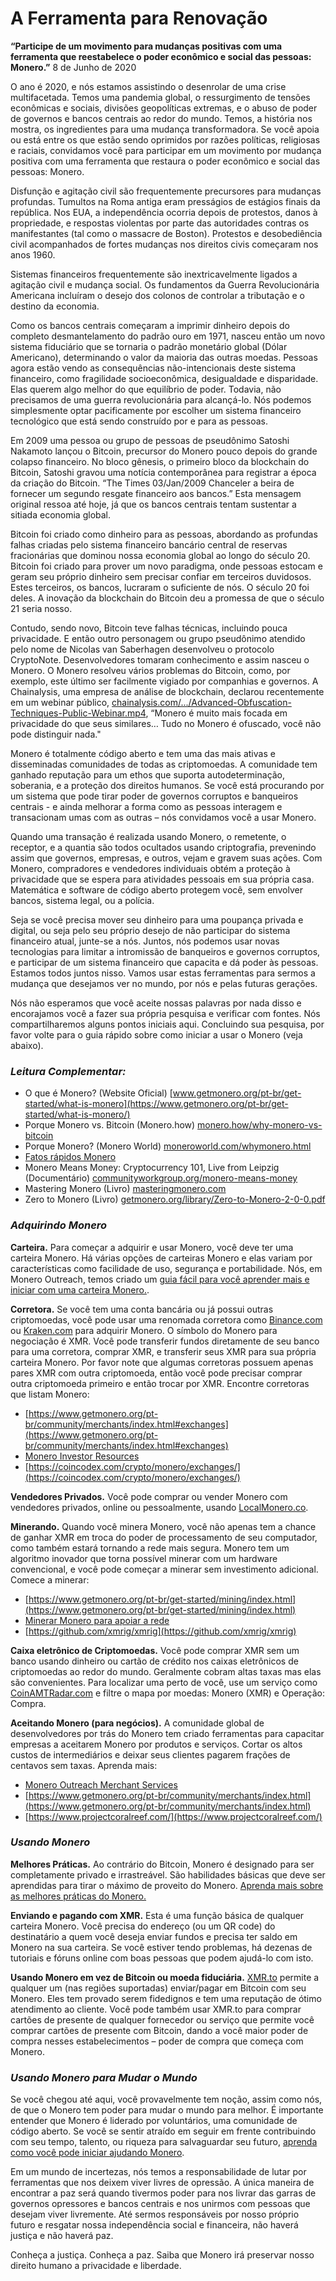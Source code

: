 # A Ferramenta para Renovação
**“Participe de um movimento para mudanças positivas com uma ferramenta que reestabelece o poder econômico e social das pessoas: Monero.”**
8 de Junho de 2020

O ano é 2020, e nós estamos assistindo o desenrolar de uma crise multifacetada. Temos uma pandemia global, o ressurgimento de tensões econômicas e sociais, divisões geopolíticas extremas, e o abuso de poder de governos e bancos centrais ao redor do mundo. Temos, a história nos mostra, os ingredientes para uma mudança transformadora. Se você apoia ou está entre os que estão sendo oprimidos por razões políticas, religiosas e raciais, convidamos você para participar em um movimento por mudança positiva com uma ferramenta que restaura o poder econômico e social das pessoas: Monero.

Disfunção e agitação civil são frequentemente precursores para mudanças profundas. Tumultos na Roma antiga eram presságios de estágios finais da república. Nos EUA, a independência ocorria depois de protestos, danos à propriedade, e respostas violentas por parte das autoridades contras os manifestantes (tal como o massacre de Boston). Protestos e desobediência civil  acompanhados de fortes mudanças nos direitos civis começaram nos anos 1960.

Sistemas financeiros frequentemente são inextricavelmente ligados a agitação civil e mudança social. Os fundamentos da Guerra Revolucionária Americana incluíram o desejo dos colonos de controlar a tributação e o destino da economia.

Como os bancos centrais começaram a imprimir dinheiro depois do completo desmantelamento do padrão ouro em 1971, nasceu então um novo sistema fiduciário que se tornaria o padrão monetário global (Dólar Americano), determinando o valor da maioria das outras moedas. Pessoas agora estão vendo as consequências não-intencionais deste sistema financeiro, como fragilidade socioeconômica, desigualdade e disparidade. Elas querem algo melhor do que equilíbrio de poder. Todavia, não precisamos de uma guerra revolucionária para alcançá-lo. Nós podemos simplesmente optar pacificamente por escolher um sistema financeiro tecnológico que está sendo construído por e para as pessoas.

Em 2009 uma pessoa ou grupo de pessoas de pseudônimo Satoshi Nakamoto lançou o Bitcoin, precursor do Monero pouco depois do grande colapso financeiro. No bloco gênesis, o primeiro bloco da blockchain do Bitcoin, Satoshi gravou uma notícia contemporânea para registrar a época da criação do Bitcoin. “The Times 03/Jan/2009 Chanceler a beira de fornecer um segundo resgate financeiro aos bancos.” Esta mensagem original ressoa até hoje, já que os bancos centrais tentam sustentar a sitiada economia global.

Bitcoin foi criado como dinheiro para as pessoas, abordando as profundas falhas criadas pelo sistema financeiro bancário central de reservas fracionárias que dominou nossa economia global ao longo do século 20. Bitcoin foi criado para prover um novo paradigma, onde pessoas estocam e geram seu próprio dinheiro sem precisar confiar em terceiros duvidosos. Estes terceiros, os bancos, lucraram o suficiente de nós. O século 20 foi deles. A inovação da blockchain do Bitcoin deu a promessa de que o século 21 seria nosso.

Contudo, sendo novo, Bitcoin teve falhas técnicas, incluindo pouca privacidade. E então outro personagem ou grupo pseudônimo atendido pelo nome de Nicolas van Saberhagen desenvolveu o protocolo CryptoNote. Desenvolvedores tomaram conhecimento e assim nasceu o Monero. O Monero resolveu vários problemas do Bitcoin, como, por exemplo, este último ser facilmente vigiado por companhias e governos. A Chainalysis, uma empresa de análise de blockchain, declarou recentemente em um webinar público, [chainalysis.com/.../Advanced-Obfuscation-Techniques-Public-Webinar.mp4](https://go.chainalysis.com/rs/503-FAP-074/images/Advanced-Obfuscation-Techniques-Public-Webinar.mp4), “Monero é muito mais focada em privacidade do que seus similares… Tudo no Monero é ofuscado, você não pode distinguir nada."

Monero é totalmente código aberto e tem uma das mais ativas e disseminadas comunidades de todas as criptomoedas. A comunidade tem ganhado reputação para um ethos que suporta autodeterminação, soberania, e a proteção dos direitos humanos. Se você está procurando por um sistema que pode tirar poder de governos corruptos e banqueiros centrais - e ainda melhorar a forma como as pessoas interagem e transacionam umas com as outras – nós convidamos você a usar Monero.

Quando uma transação é realizada usando Monero, o remetente, o receptor, e a quantia são todos ocultados usando criptografia, prevenindo assim que governos, empresas, e outros, vejam e gravem suas ações. Com Monero, compradores e vendedores individuais obtém a proteção à privacidade que se espera para atividades pessoais em sua própria casa. Matemática e software de código aberto protegem você, sem envolver bancos, sistema legal, ou a polícia. 

Seja se você precisa mover seu dinheiro para uma poupança privada e digital, ou seja pelo seu próprio desejo de não participar do sistema financeiro atual, junte-se a nós. Juntos, nós podemos usar novas tecnologias para limitar a intromissão de banqueiros e governos corruptos, e participar de um sistema financeiro que capacita e dá poder às pessoas. Estamos todos juntos nisso. Vamos usar estas ferramentas para sermos a mudança que desejamos ver no mundo, por nós e pelas futuras gerações.

Nós não esperamos que você aceite nossas palavras por nada disso e encorajamos você a fazer sua própria pesquisa e verificar com fontes. Nós compartilharemos alguns pontos iniciais aqui. Concluindo sua pesquisa, por favor volte para o guia rápido sobre como iniciar a usar o Monero (veja abaixo).

### _Leitura Complementar:_

- O que é Monero? (Website Oficial) [www.getmonero.org/pt-br/get-started/what-is-monero](https://www.getmonero.org/pt-br/get-started/what-is-monero/)
- Porque Monero vs. Bitcoin (Monero.how) [monero.how/why-monero-vs-bitcoin](https://www.monero.how/why-monero-vs-bitcoin)
- Porque Monero? (Monero World) [moneroworld.com/whymonero.html](https://moneroworld.com/whymonero.html)
- [Fatos rápidos Monero](https://www.monerooutreach.org/fatos-rapidos-monero.html)
- Monero Means Money: Cryptocurrency 101, Live from Leipzig (Documentário) [communityworkgroup.org/monero-means-money](https://www.communityworkgroup.org/monero-means-money)
- Mastering Monero (Livro) [masteringmonero.com](https://masteringmonero.com/)
- Zero to Monero (Livro) [getmonero.org/library/Zero-to-Monero-2-0-0.pdf](https://www.getmonero.org/library/Zero-to-Monero-2-0-0.pdf)

### _Adquirindo Monero_

**Carteira.** Para começar a adquirir e usar Monero, você deve ter uma carteira Monero. Há várias opções de carteiras Monero e elas variam por características como facilidade de uso, segurança e portabilidade. Nós, em Monero Outreach, temos criado um [guia fácil para você aprender mais e iniciar com uma carteira Monero.](https://www.monerooutreach.org/stories/monero_wallet_quickstart.html).

**Corretora.** Se você tem uma conta bancária ou já possui outras criptomoedas, você pode usar uma renomada corretora como [Binance.com](https://www.binance.com/) ou [Kraken.com](https://www.kraken.com/)  para adquirir Monero. O símbolo do Monero para negociação é XMR. Você pode transferir fundos diretamente de seu banco para uma corretora, comprar XMR, e transferir seus XMR para sua própria carteira Monero. Por favor note que algumas corretoras possuem apenas pares XMR com outra criptomoeda, então você pode precisar comprar outra criptomoeda primeiro e então trocar por XMR.  Encontre corretoras que listam Monero: 

- [https://www.getmonero.org/pt-br/community/merchants/index.html#exchanges](https://www.getmonero.org/pt-br/community/merchants/index.html#exchanges)
- [Monero Investor Resources](https://www.monerooutreach.org/investors/)
- [https://coincodex.com/crypto/monero/exchanges/](https://coincodex.com/crypto/monero/exchanges/)

**Vendedores Privados.** Você pode comprar ou vender Monero com vendedores privados, online ou pessoalmente, usando [LocalMonero.co](https://localmonero.co/).

**Minerando.** Quando você minera Monero, você não apenas tem a chance de ganhar XMR em troca do poder de processamento de seu computador, como também estará tornando a rede mais segura. Monero tem um algoritmo inovador que torna possível minerar com um hardware convencional, e você pode começar a minerar sem investimento adicional. Comece a minerar:

- [https://www.getmonero.org/pt-br/get-started/mining/index.html](https://www.getmonero.org/pt-br/get-started/mining/index.html)
- [Minerar Monero para apoiar a rede](https://www.monerooutreach.org/praticas_recomendadas_monero/mina-para-apoiar-a-rede.html)
- [https://github.com/xmrig/xmrig](https://github.com/xmrig/xmrig)

**Caixa eletrônico de Criptomoedas.** Você pode comprar XMR sem um banco usando dinheiro ou cartão de crédito nos caixas eletrônicos de criptomoedas ao redor do mundo. Geralmente cobram altas taxas mas elas são convenientes. Para localizar uma perto de você, use um serviço como [CoinAMTRadar.com](https://coinatmradar.com/) e filtre o mapa por moedas: Monero (XMR) e Operação: Compra.

**Aceitando Monero (para negócios).** A comunidade global de desenvolvedores por trás do Monero tem criado ferramentas para capacitar empresas a aceitarem Monero por produtos e serviços. Cortar os altos custos de intermediários e deixar seus clientes pagarem frações de centavos sem taxas. Aprenda mais:

- [Monero Outreach Merchant Services](https://www.monerooutreach.org/merchants/)
- [https://www.getmonero.org/pt-br/community/merchants/index.html](https://www.getmonero.org/pt-br/community/merchants/index.html)
- [https://www.projectcoralreef.com/](https://www.projectcoralreef.com/)

### _Usando Monero_

**Melhores Práticas.** Ao contrário do Bitcoin, Monero é designado para ser completamente privado e irrastreável. São habilidades básicas que deve ser aprendidas para tirar o máximo de proveito do Monero. [Aprenda mais sobre as melhores práticas do Monero.](https://www.monerooutreach.org/praticas_recomendadas_monero/)

**Enviando e pagando com XMR.** Esta é uma função básica de qualquer carteira Monero. Você precisa do endereço (ou um QR code) do destinatário a quem você deseja enviar fundos e precisa ter saldo em Monero na sua carteira. Se você estiver tendo problemas, há dezenas de tutoriais e fóruns online com boas pessoas que podem ajudá-lo com isto.

**Usando Monero em vez de Bitcoin ou moeda fiduciária.** [XMR.to](https://xmr.to/) permite a qualquer um (nas regiões suportadas) enviar/pagar em Bitcoin com seu Monero. Eles tem provado serem fidedignos e tem uma reputação de ótimo atendimento ao cliente. Você pode também usar XMR.to para comprar cartões de presente de qualquer fornecedor ou serviço que permite você comprar cartões de presente com Bitcoin, dando a você maior poder de compra nesses estabelecimentos – poder de compra que começa com Monero.

### _Usando Monero para Mudar o Mundo_

Se você chegou até aqui, você provavelmente tem noção, assim como nós, de que o Monero tem poder para mudar o mundo para melhor. É importante entender que Monero é liderado por voluntários, uma comunidade de código aberto. Se você se sentir atraído em seguir em frente contribuindo com seu tempo, talento, ou riqueza para salvaguardar seu futuro, [aprenda como você pode iniciar ajudando Monero](https://www.monerooutreach.org/historias/comec-ajudar-monero.html).

Em um mundo de incertezas, nós temos a responsabilidade de lutar por ferramentas que nos deixem viver livres de opressão. A única maneira de encontrar a paz será quando tivermos poder para nos livrar das garras de governos opressores e bancos centrais e nos unirmos com pessoas que desejam viver livremente. Até sermos responsáveis por nosso próprio futuro e resgatar nossa independência social e financeira, não haverá justiça e não haverá paz.

Conheça a justiça. Conheça a paz. Saiba que Monero irá preservar nosso direito humano a privacidade e liberdade.
